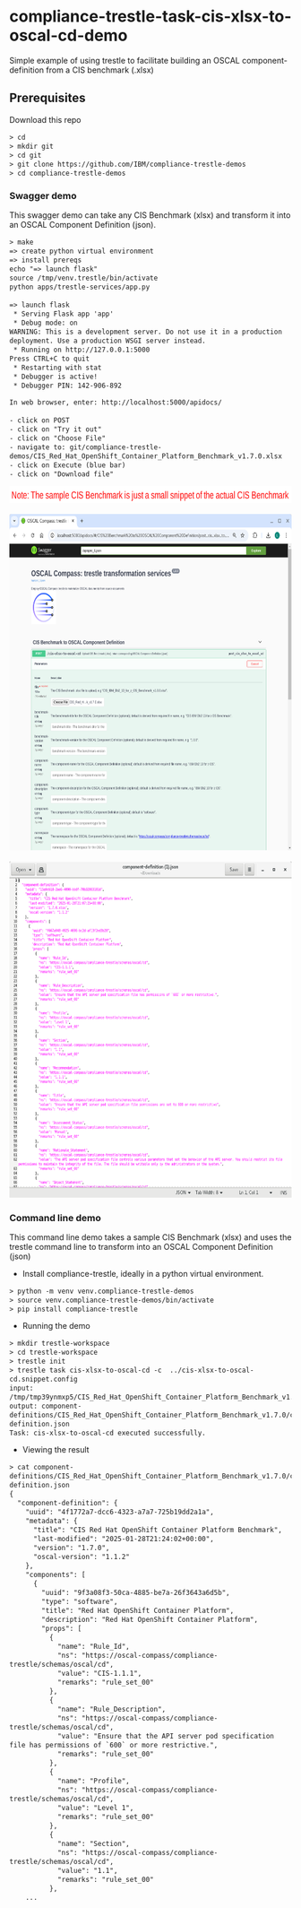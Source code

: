 # compliance-trestle-task-cis-xlsx-to-oscal-cd-demo

Simple example of using trestle to facilitate building an OSCAL component-definition from a CIS benchmark (.xlsx)

## Prerequisites

Download this repo

```
> cd
> mkdir git
> cd git
> git clone https://github.com/IBM/compliance-trestle-demos
> cd compliance-trestle-demos
```

### Swagger demo

This swagger demo can take any CIS Benchmark (xlsx) and transform it into an OSCAL Component Definition (json).


```
> make
=> create python virtual environment
=> install prereqs
echo "=> launch flask"
source /tmp/venv.trestle/bin/activate
python apps/trestle-services/app.py

=> launch flask
 * Serving Flask app 'app'
 * Debug mode: on
WARNING: This is a development server. Do not use it in a production deployment. Use a production WSGI server instead.
 * Running on http://127.0.0.1:5000
Press CTRL+C to quit
 * Restarting with stat
 * Debugger is active!
 * Debugger PIN: 142-906-892

```

```
In web browser, enter: http://localhost:5000/apidocs/

- click on POST
- click on "Try it out"
- click on "Choose File"
- navigate to: git/compliance-trestle-demos/CIS_Red_Hat_OpenShift_Container_Platform_Benchmark_v1.7.0.xlsx
- click on Execute (blue bar)
- click on "Download file"
```

<img src="images/note.png" height=30 />

<br>
<br>

<img src="images/swagger.png" height=600 />

<br>
<br>

<img src="images/component-definition.png" height=600 />


### Command line demo

This command line demo takes a sample CIS Benchmark (xlsx) and uses the trestle command line to transform into an OSCAL Component Definition (json)

- Install compliance-trestle, ideally in a python virtual environment.

```
> python -m venv venv.compliance-trestle-demos
> source venv.compliance-trestle-demos/bin/activate
> pip install compliance-trestle
```

- Running the demo

```
> mkdir trestle-workspace
> cd trestle-workspace
> trestle init
> trestle task cis-xlsx-to-oscal-cd -c  ../cis-xlsx-to-oscal-cd.snippet.config
input: /tmp/tmp39ynmxp5/CIS_Red_Hat_OpenShift_Container_Platform_Benchmark_v1.7.0.csv
output: component-definitions/CIS_Red_Hat_OpenShift_Container_Platform_Benchmark_v1.7.0/component-definition.json
Task: cis-xlsx-to-oscal-cd executed successfully.
```

- Viewing the result

```
> cat component-definitions/CIS_Red_Hat_OpenShift_Container_Platform_Benchmark_v1.7.0/component-definition.json 
{
  "component-definition": {
    "uuid": "4f1772a7-dcc6-4323-a7a7-725b19dd2a1a",
    "metadata": {
      "title": "CIS Red Hat OpenShift Container Platform Benchmark",
      "last-modified": "2025-01-28T21:24:02+00:00",
      "version": "1.7.0",
      "oscal-version": "1.1.2"
    },
    "components": [
      {
        "uuid": "9f3a08f3-50ca-4885-be7a-26f3643a6d5b",
        "type": "software",
        "title": "Red Hat OpenShift Container Platform",
        "description": "Red Hat OpenShift Container Platform",
        "props": [
          {
            "name": "Rule_Id",
            "ns": "https://oscal-compass/compliance-trestle/schemas/oscal/cd",
            "value": "CIS-1.1.1",
            "remarks": "rule_set_00"
          },
          {
            "name": "Rule_Description",
            "ns": "https://oscal-compass/compliance-trestle/schemas/oscal/cd",
            "value": "Ensure that the API server pod specification file has permissions of `600` or more restrictive.",
            "remarks": "rule_set_00"
          },
          {
            "name": "Profile",
            "ns": "https://oscal-compass/compliance-trestle/schemas/oscal/cd",
            "value": "Level 1",
            "remarks": "rule_set_00"
          },
          {
            "name": "Section",
            "ns": "https://oscal-compass/compliance-trestle/schemas/oscal/cd",
            "value": "1.1",
            "remarks": "rule_set_00"
          },
    ...
```
